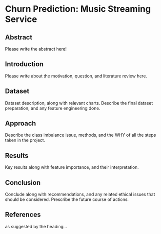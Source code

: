 # Churn Prediction: Music Streaming Service

## Abstract

Please write the abstract here!

## Introduction

Please write about the motivation, question, and literature review here.

## Dataset

Dataset description, along with relevant charts. Describe the final dataset preparation, and any feature engineering done.

## Approach

Describe the class imbalance issue, methods, and the WHY of all the steps taken in the project.

## Results

Key results along with feature importance, and their interpretation.

## Conclusion

Conclude along with recommendations, and any related ethical issues that should be considered. Prescribe the future course of actions.

## References

as suggested by the heading...
